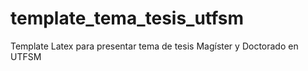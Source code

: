 template_tema_tesis_utfsm
=========================

Template Latex para presentar tema de tesis Magíster y Doctorado en UTFSM